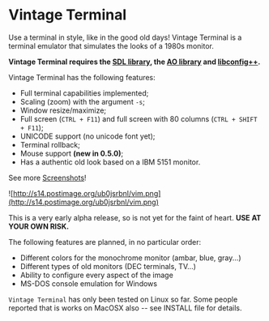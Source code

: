 # Vintage Terminal #

Use a terminal in style, like in the good old days! Vintage Terminal is a terminal emulator that simulates the looks of a 1980s monitor.

**Vintage Terminal requires the [SDL library](http://www.libsdl.org/), the [AO library](http://www.xiph.org/ao/) and [libconfig++](http://www.hyperrealm.com/libconfig/).**

Vintage Terminal has the following features:

  * Full terminal capabilities implemented;
  * Scaling (zoom) with the argument `-s`;
  * Window resize/maximize;
  * Full screen (`CTRL + F11`) and full screen with 80 columns (`CTRL + SHIFT + F11`);
  * UNICODE support (no unicode font yet);
  * Terminal rollback;
  * Mouse support **(new in 0.5.0)**;
  * Has a authentic old look based on a IBM 5151 monitor.

See more [Screenshots](Screenshots.md)!

![http://s14.postimage.org/ub0jsrbnl/vim.png](http://s14.postimage.org/ub0jsrbnl/vim.png)

This is a very early alpha release, so is not yet for the faint of heart. **USE AT YOUR OWN RISK.**

The following features are planned, in no particular order:

  * Different colors for the monochrome monitor (ambar, blue, gray...)
  * Different types of old monitors (DEC terminals, TV...)
  * Ability to configure every aspect of the image
  * MS-DOS console emulation for Windows

`Vintage Terminal` has only been tested on Linux so far. Some people reported that is works on MacOSX also -- see INSTALL file for details.